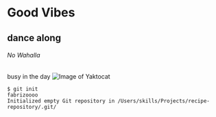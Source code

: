 # Good Vibes  
## dance along
###### No Wahalla
busy in the day
![Image of Yaktocat](https://octodex.github.com/images/yaktocat.png)

```
$ git init
fabrizoooo
Initialized empty Git repository in /Users/skills/Projects/recipe-repository/.git/
```

